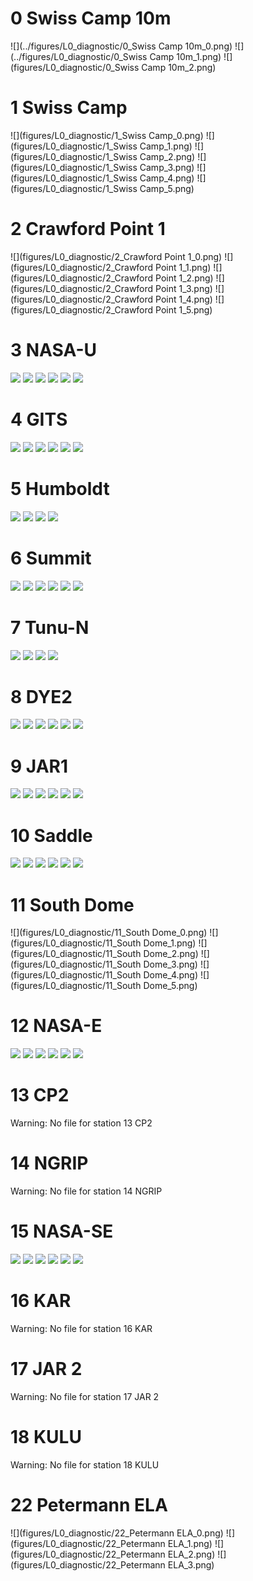 # 0 Swiss Camp 10m
![](../figures/L0_diagnostic/0_Swiss Camp 10m_0.png)
![](../figures/L0_diagnostic/0_Swiss Camp 10m_1.png)
![](figures/L0_diagnostic/0_Swiss Camp 10m_2.png)
# 1 Swiss Camp
![](figures/L0_diagnostic/1_Swiss Camp_0.png)
![](figures/L0_diagnostic/1_Swiss Camp_1.png)
![](figures/L0_diagnostic/1_Swiss Camp_2.png)
![](figures/L0_diagnostic/1_Swiss Camp_3.png)
![](figures/L0_diagnostic/1_Swiss Camp_4.png)
![](figures/L0_diagnostic/1_Swiss Camp_5.png)
# 2 Crawford Point 1
![](figures/L0_diagnostic/2_Crawford Point 1_0.png)
![](figures/L0_diagnostic/2_Crawford Point 1_1.png)
![](figures/L0_diagnostic/2_Crawford Point 1_2.png)
![](figures/L0_diagnostic/2_Crawford Point 1_3.png)
![](figures/L0_diagnostic/2_Crawford Point 1_4.png)
![](figures/L0_diagnostic/2_Crawford Point 1_5.png)
# 3 NASA-U
![](figures/L0_diagnostic/3_NASA-U_0.png)
![](figures/L0_diagnostic/3_NASA-U_1.png)
![](figures/L0_diagnostic/3_NASA-U_2.png)
![](figures/L0_diagnostic/3_NASA-U_3.png)
![](figures/L0_diagnostic/3_NASA-U_4.png)
![](figures/L0_diagnostic/3_NASA-U_5.png)
# 4 GITS
![](figures/L0_diagnostic/4_GITS_0.png)
![](figures/L0_diagnostic/4_GITS_1.png)
![](figures/L0_diagnostic/4_GITS_2.png)
![](figures/L0_diagnostic/4_GITS_3.png)
![](figures/L0_diagnostic/4_GITS_4.png)
![](figures/L0_diagnostic/4_GITS_5.png)
# 5 Humboldt
![](figures/L0_diagnostic/5_Humboldt_0.png)
![](figures/L0_diagnostic/5_Humboldt_1.png)
![](figures/L0_diagnostic/5_Humboldt_2.png)
![](figures/L0_diagnostic/5_Humboldt_3.png)
# 6 Summit
![](figures/L0_diagnostic/6_Summit_0.png)
![](figures/L0_diagnostic/6_Summit_1.png)
![](figures/L0_diagnostic/6_Summit_2.png)
![](figures/L0_diagnostic/6_Summit_3.png)
![](figures/L0_diagnostic/6_Summit_4.png)
![](figures/L0_diagnostic/6_Summit_5.png)
# 7 Tunu-N
![](figures/L0_diagnostic/7_Tunu-N_0.png)
![](figures/L0_diagnostic/7_Tunu-N_1.png)
![](figures/L0_diagnostic/7_Tunu-N_2.png)
![](figures/L0_diagnostic/7_Tunu-N_3.png)
# 8 DYE2
![](figures/L0_diagnostic/8_DYE2_0.png)
![](figures/L0_diagnostic/8_DYE2_1.png)
![](figures/L0_diagnostic/8_DYE2_2.png)
![](figures/L0_diagnostic/8_DYE2_3.png)
![](figures/L0_diagnostic/8_DYE2_4.png)
![](figures/L0_diagnostic/8_DYE2_5.png)
# 9 JAR1
![](figures/L0_diagnostic/9_JAR1_0.png)
![](figures/L0_diagnostic/9_JAR1_1.png)
![](figures/L0_diagnostic/9_JAR1_2.png)
![](figures/L0_diagnostic/9_JAR1_3.png)
![](figures/L0_diagnostic/9_JAR1_4.png)
![](figures/L0_diagnostic/9_JAR1_5.png)
# 10 Saddle
![](figures/L0_diagnostic/10_Saddle_0.png)
![](figures/L0_diagnostic/10_Saddle_1.png)
![](figures/L0_diagnostic/10_Saddle_2.png)
![](figures/L0_diagnostic/10_Saddle_3.png)
![](figures/L0_diagnostic/10_Saddle_4.png)
![](figures/L0_diagnostic/10_Saddle_5.png)
# 11 South Dome
![](figures/L0_diagnostic/11_South Dome_0.png)
![](figures/L0_diagnostic/11_South Dome_1.png)
![](figures/L0_diagnostic/11_South Dome_2.png)
![](figures/L0_diagnostic/11_South Dome_3.png)
![](figures/L0_diagnostic/11_South Dome_4.png)
![](figures/L0_diagnostic/11_South Dome_5.png)
# 12 NASA-E
![](figures/L0_diagnostic/12_NASA-E_0.png)
![](figures/L0_diagnostic/12_NASA-E_1.png)
![](figures/L0_diagnostic/12_NASA-E_2.png)
![](figures/L0_diagnostic/12_NASA-E_3.png)
![](figures/L0_diagnostic/12_NASA-E_4.png)
![](figures/L0_diagnostic/12_NASA-E_5.png)
# 13 CP2
Warning: No file for station 13 CP2
# 14 NGRIP
Warning: No file for station 14 NGRIP
# 15 NASA-SE
![](figures/L0_diagnostic/15_NASA-SE_0.png)
![](figures/L0_diagnostic/15_NASA-SE_1.png)
![](figures/L0_diagnostic/15_NASA-SE_2.png)
![](figures/L0_diagnostic/15_NASA-SE_3.png)
![](figures/L0_diagnostic/15_NASA-SE_4.png)
![](figures/L0_diagnostic/15_NASA-SE_5.png)
# 16 KAR
Warning: No file for station 16 KAR
# 17 JAR 2
Warning: No file for station 17 JAR 2
# 18 KULU
Warning: No file for station 18 KULU
# 22 Petermann ELA
![](figures/L0_diagnostic/22_Petermann ELA_0.png)
![](figures/L0_diagnostic/22_Petermann ELA_1.png)
![](figures/L0_diagnostic/22_Petermann ELA_2.png)
![](figures/L0_diagnostic/22_Petermann ELA_3.png)

